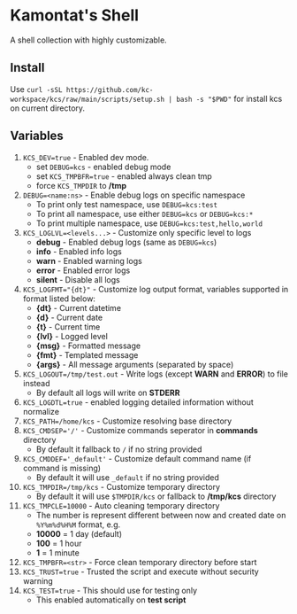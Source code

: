 # Kamontat's Shell

A shell collection with highly customizable.

## Install

Use `curl -sSL https://github.com/kc-workspace/kcs/raw/main/scripts/setup.sh | bash -s "$PWD"` for install kcs on current directory.

## Variables

1. `KCS_DEV=true` - Enabled dev mode.
    - set `DEBUG=kcs` - enabled debug mode
    - set `KCS_TMPBFR=true` - enabled always clean tmp
    - force `KCS_TMPDIR` to **/tmp**
2. `DEBUG=<name:ns>` - Enable debug logs on specific namespace
    - To print only test namespace, use `DEBUG=kcs:test`
    - To print all namespace, use either `DEBUG=kcs` or `DEBUG=kcs:*`
    - To print multiple namespace, use `DEBUG=kcs:test,hello,world`
3. `KCS_LOGLVL=<levels...>` - Customize only specific level to logs
    - **debug** - Enabled debug logs (same as `DEBUG=kcs`)
    - **info** - Enabled info logs
    - **warn** - Enabled warning logs
    - **error** - Enabled error logs
    - **silent** - Disable all logs
4. `KCS_LOGFMT="{dt}"` - Customize log output format, variables supported in format listed below:
    - **{dt}** - Current datetime
    - **{d}** - Current date
    - **{t}** - Current time
    - **{lvl}** - Logged level
    - **{msg}** - Formatted message
    - **{fmt}** - Templated message
    - **{args}** - All message arguments (separated by space)
5. `KCS_LOGOUT=/tmp/test.out` - Write logs (except **WARN** and **ERROR**) to file instead
    - By default all logs will write on **STDERR**
6. `KCS_LOGDTL=true` - enabled logging detailed information without normalize
7. `KCS_PATH=/home/kcs` - Customize resolving base directory
8. `KCS_CMDSEP='/'` - Customize commands seperator in **commands** directory
    - By default it fallback to `/` if no string provided
9. `KCS_CMDDEF='_default'` - Customize default command name (if command is missing)
    - By default it will use `_default` if no string provided
10. `KCS_TMPDIR=/tmp/kcs` - Customize temporary directory
    - By default it will use `$TMPDIR/kcs` or fallback to **/tmp/kcs** directory
11. `KCS_TMPCLE=10000` - Auto cleaning temporary directory
    - The number is represent different between now and created date on `%Y%m%d%H%M` format, e.g.
    - **10000** = 1 day (default)
    - **100** = 1 hour
    - **1** = 1 minute
12. `KCS_TMPBFR=<str>` - Force clean temporary directory before start
13. `KCS_TRUST=true` - Trusted the script and execute without security warning
14. `KCS_TEST=true` - This should use for testing only
    - This enabled automatically on **test script**
